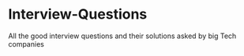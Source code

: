 # Interview-Questions
All the good interview questions and their solutions asked by big Tech companies 
